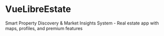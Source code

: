 # VueLibreEstate
Smart Property Discovery &amp; Market Insights System - Real estate app with maps, profiles, and premium features
